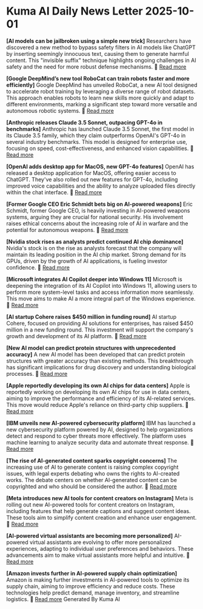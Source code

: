 # Kuma AI Daily News Letter 2025-10-01 

**[AI models can be jailbroken using a simple new trick]**
Researchers have discovered a new method to bypass safety filters in AI models like ChatGPT by inserting seemingly innocuous text, causing them to generate harmful content. This "invisible suffix" technique highlights ongoing challenges in AI safety and the need for more robust defense mechanisms.
🔗 [Read more](https://www.technologyreview.com/2024/05/07/1092177/ai-models-can-be-jailbroken-using-a-simple-new-trick/)

**[Google DeepMind’s new tool RoboCat can train robots faster and more efficiently]**
Google DeepMind has unveiled RoboCat, a new AI tool designed to accelerate robot training by leveraging a diverse range of robot datasets. This approach enables robots to learn new skills more quickly and adapt to different environments, marking a significant step toward more versatile and autonomous robotic systems.
🔗 [Read more](https://techcrunch.com/2024/05/07/google-deepminds-new-tool-robocat-can-train-robots-faster-and-more-efficiently/)

**[Anthropic releases Claude 3.5 Sonnet, outpacing GPT-4o in benchmarks]**
Anthropic has launched Claude 3.5 Sonnet, the first model in its Claude 3.5 family, which they claim outperforms OpenAI's GPT-4o in several industry benchmarks. This model is designed for enterprise use, focusing on speed, cost-effectiveness, and enhanced vision capabilities.
🔗 [Read more](https://www.anthropic.com/news/claude-3-5-sonnet)

**[OpenAI adds desktop app for MacOS, new GPT-4o features]**
OpenAI has released a desktop application for MacOS, offering easier access to ChatGPT. They've also rolled out new features for GPT-4o, including improved voice capabilities and the ability to analyze uploaded files directly within the chat interface.
🔗 [Read more](https://openai.com/blog/chatgpt-desktop-app)

**[Former Google CEO Eric Schmidt bets big on AI-powered weapons]**
Eric Schmidt, former Google CEO, is heavily investing in AI-powered weapons systems, arguing they are crucial for national security. His involvement raises ethical concerns about the increasing role of AI in warfare and the potential for autonomous weapons.
🔗 [Read more](https://www.axios.com/2024/05/07/eric-schmidt-ai-weapons)

**[Nvidia stock rises as analysts predict continued AI chip dominance]**
Nvidia's stock is on the rise as analysts forecast that the company will maintain its leading position in the AI chip market. Strong demand for its GPUs, driven by the growth of AI applications, is fueling investor confidence.
🔗 [Read more](https://www.cnbc.com/2024/05/07/nvidia-stock-rises-as-analysts-predict-continued-ai-chip-dominance.html)

**[Microsoft integrates AI Copilot deeper into Windows 11]**
Microsoft is deepening the integration of its AI Copilot into Windows 11, allowing users to perform more system-level tasks and access information more seamlessly. This move aims to make AI a more integral part of the Windows experience.
🔗 [Read more](https://www.theverge.com/2024/05/07/24156020/microsoft-ai-copilot-windows-11-integration)

**[AI startup Cohere raises $450 million in funding round]**
AI startup Cohere, focused on providing AI solutions for enterprises, has raised $450 million in a new funding round. This investment will support the company's growth and development of its AI platform.
🔗 [Read more](https://www.reuters.com/technology/ai-startup-cohere-raises-450-million-funding-round-2024-05-07/)

**[New AI model can predict protein structures with unprecedented accuracy]**
A new AI model has been developed that can predict protein structures with greater accuracy than existing methods. This breakthrough has significant implications for drug discovery and understanding biological processes.
🔗 [Read more](https://www.nature.com/articles/d41586-024-01325-x)

**[Apple reportedly developing its own AI chips for data centers]**
Apple is reportedly working on developing its own AI chips for use in data centers, aiming to improve the performance and efficiency of its AI-related services. This move would reduce Apple's reliance on third-party chip suppliers.
🔗 [Read more](https://www.bloomberg.com/news/articles/2024-05-07/apple-is-said-to-be-developing-its-own-ai-chips-for-data-centers)

**[IBM unveils new AI-powered cybersecurity platform]**
IBM has launched a new cybersecurity platform powered by AI, designed to help organizations detect and respond to cyber threats more effectively. The platform uses machine learning to analyze security data and automate threat response.
🔗 [Read more](https://www.securitymagazine.com/articles/101425-ibm-unveils-new-ai-powered-cybersecurity-platform)

**[The rise of AI-generated content sparks copyright concerns]**
The increasing use of AI to generate content is raising complex copyright issues, with legal experts debating who owns the rights to AI-created works. The debate centers on whether AI-generated content can be copyrighted and who should be considered the author.
🔗 [Read more](https://www.eff.org/deeplinks/2024/05/rise-ai-generated-content-sparks-copyright-concerns)

**[Meta introduces new AI tools for content creators on Instagram]**
Meta is rolling out new AI-powered tools for content creators on Instagram, including features that help generate captions and suggest content ideas. These tools aim to simplify content creation and enhance user engagement.
🔗 [Read more](https://www.socialmediatoday.com/news/meta-introduces-new-ai-tools-content-creators-instagram/716357/)

**[AI-powered virtual assistants are becoming more personalized]**
AI-powered virtual assistants are evolving to offer more personalized experiences, adapting to individual user preferences and behaviors. These advancements aim to make virtual assistants more helpful and intuitive.
🔗 [Read more](https://venturebeat.com/ai/ai-powered-virtual-assistants-are-becoming-more-personalized/)

**[Amazon invests further in AI-powered supply chain optimization]**
Amazon is making further investments in AI-powered tools to optimize its supply chain, aiming to improve efficiency and reduce costs. These technologies help predict demand, manage inventory, and streamline logistics.
🔗 [Read more](https://www.aboutamazon.com/news/innovation/amazon-ai-supply-chain-optimization)
Generated By Kuma AI